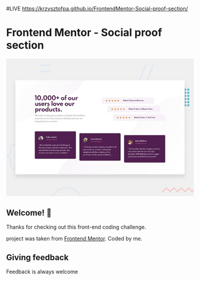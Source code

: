 #LIVE https://krzysztofpa.github.io/FrontendMentor-Social-proof-section/

# Frontend Mentor - Social proof section

![Design preview for the Social proof section coding challenge](./design/desktop-preview.jpg)

## Welcome! 👋

Thanks for checking out this front-end coding challenge.

 project was taken from [Frontend Mentor](https://www.frontendmentor.io). Coded by me.


## Giving feedback

Feedback is always welcome



